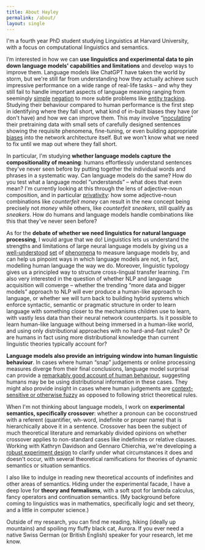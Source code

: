 ```yaml
---
title: About Hayley
permalink: /about/
layout: single
---
```


I'm a fourth year PhD student studying Linguistics at Harvard University, with a focus on computational linguistics and semantics.

I’m interested in how we can **use linguistics and experimental data to pin down language models' capabilities and limitations** and develop ways to improve them. 
Language models like ChatGPT have taken the world by storm, but we're still far from understanding how they actually achieve such impressive performance on a wide range of real-life tasks &ndash; and why they still fail to handle important aspects of language meaning ranging from seemingly [simple](http://arxiv.org/abs/2306.08189) [negation](https://aclanthology.org/2022.coling-1.272) to more subtle problems like [entity tracking](https://arxiv.org/abs/2305.02363). Studying their behaviour compared to human performance is the first step in identifying where they fall short, what kind of in-built biases they have (or don't have) and how we can improve them. This may involve &ldquo;[inoculating](https://aclanthology.org/N19-1225/)&rdquo; their pretraining data with small sets of carefully designed sentences showing the requisite phenomena, fine-tuning, or even building appropriate [biases](https://openreview.net/forum?id=YmA86Zo-P_t) into the network architecture itself. But we won't know what we need to fix until we map out where they fall short. 

In particular, I'm studying **whether language models capture the compositionality of meaning**: humans effortlessly understand sentences they've never seen before by putting 
together the individual words and phrases in a systematic way. 
Can language models do the same? How do you test what a language model &ldquo;understands&rdquo; &ndash; what does that even mean?
I'm currently looking at 
this through the lens of adjective-noun composition, and in particular [privativity](https://www.proquest.com/docview/2681380157): how 
some adjective-noun combinations like _counterfeit money_ can result in the new concept being precisely not _money_ while others, like _counterfeit sneakers_, still qualify as _sneakers_. How do humans and language models handle combinations like this that they've never seen before?

As for the **debate of whether we need linguistics for natural language processing**, I would argue that we do! Linguistics lets us understand the strengths and limitations of large neural language models by giving us a [well-understood](https://doi.org/10.1162/tacl_a_00321) [set](https://aclanthology.org/2020.acl-main.158) of [phenomena](http://arxiv.org/abs/2212.06801) to measure language models by, and can help us pinpoint ways in which language models are not, in fact, modelling human language the way we do.
Moreover, linguistic typology gives us a principled way to structure cross-lingual transfer learning. 
I'm also very interested in the question of whether NLP and language acquisition will converge &ndash; whether the trending &ldquo;more data and bigger models&rdquo; approach to NLP will ever produce a human-like approach to language, or whether we will turn back to building hybrid systems which enforce syntactic, semantic or pragmatic structure in order to learn language with something closer to the mechanisms children use to learn, with vastly less data than their neural network counterparts. Is it possible to learn human-like language without being immersed in a human-like world, and using only distributional approaches with no hard-and-fast rules? Or are humans in fact using more distributional knowledge than current linguistic theories typically account for?

**Language models also provide an intriguing window into human linguistic behaviour**. In cases where human &ldquo;snap&rdquo; judgements or online processing measures diverge from their final conclusions, language model surprisal can provide a [remarkably good account of human behaviour](https://doi.org/10.1162/nol_a_00105), suggesting humans may be be using distributional information in these cases. They might also provide insight in cases where human judgements are [context-sensitive or otherwise fuzzy](https://arxiv.org/pdf/2106.08694) as opposed to following strict theoretical rules.

When I'm not thinking about language models, I work on **experimental semantics, specifically crossover**: whether a pronoun can be coconstrued with a referent (quantifier, wh-word, indefinite or proper name) that is hierarchically above it in a sentence. Crossover has been the subject of much theoretical literature and remarkably divided opinions on whether crossover applies to non-standard cases like indefinites or relative clauses. Working with Kathryn Davidson and Gennaro Chierchia, we're developing a [robust experiment design](/assets/publications/Ross-et-al_SuB_Crossover_Proceedings.pdf) to clarify under what circumstances it does and doesn't occur, with several theoretical ramifications for theories of dynamic semantics or situation semantics.

I also like to indulge in reading new theoretical accounts of indefinites and other areas of semantics. Hiding under the experimental facade, I have a deep love for **theory and formalisms**, with a soft spot for lambda calculus, fancy operators and continuation semantics. (My background before coming to linguistics was in mathematics, specifically logic and set theory, and a little in computer science.)

Outside of my research, you can find me reading, hiking (ideally up mountains) and spoiling my fluffy black cat, Aurora. If you ever need a native Swiss German (or British English) speaker for your research, let me know.

